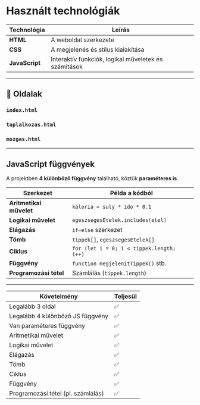 #  Használt technológiák

| Technológia | Leírás |
|--------------|--------|
| **HTML** | A weboldal szerkezete |
| **CSS** | A megjelenés és stílus kialakítása |
| **JavaScript** | Interaktív funkciók, logikai műveletek és számítások |

---

## 📄 Oldalak

### `index.html`

### `taplalkozas.html`

### `mozgas.html`


---

##  JavaScript függvények

A projektben **4 különböző függvény** található, köztük **paraméteres is**


| Szerkezet               | Példa a kódból                            |
| ----------------------- | ----------------------------------------- |
| **Aritmetikai művelet** | `kaloria = suly * ido * 0.1`              |
| **Logikai művelet**     | `egeszsegesEtelek.includes(etel)`         |
| **Elágazás**            | `if–else` szerkezet                       |
| **Tömb**                | `tippek[]`, `egeszsegesEtelek[]`          |
| **Ciklus**              | `for (let i = 0; i < tippek.length; i++)` |
| **Függvény**            | `function megjelenitTippek()` stb.        |
| **Programozási tétel**  | Számlálás (`tippek.length`)               |

---

| Követelmény                        | Teljesül |
| ---------------------------------- | -------- |
| Legalább 3 oldal                   | ✅        |
| Legalább 4 különböző JS függvény   | ✅        |
| Van paraméteres függvény           | ✅        |
| Aritmetikai művelet                | ✅        |
| Logikai művelet                    | ✅        |
| Elágazás                           | ✅        |
| Tömb                               | ✅        |
| Ciklus                             | ✅        |
| Függvény                           | ✅        |
| Programozási tétel (pl. számlálás) | ✅        |
